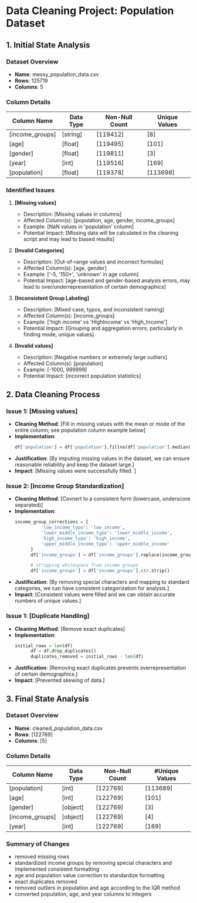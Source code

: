 # Data Cleaning Project: Population Dataset

## 1. Initial State Analysis

### Dataset Overview
- **Name**: messy_population_data.csv
- **Rows**: 125719
- **Columns**: 5

### Column Details
| Column Name   | Data Type | Non-Null Count | Unique Values | 
|-------------  |-----------|----------------|---------------|
| [income_groups]  | [string]    | [119412]        | [8]      | 
| [age]  | [float]       | [119495]            | [101]           | 
| [gender]  | [float]       | [119811]            | [3]           | 
| [year]  | [int]       | [119516]            | [169]           | 
| [population]  | [float]       | [119378]            | [113698]           | 


### Identified Issues

1. **[Missing values]**
   - Description: [Missing values in columns]
   - Affected Column(s): [population, age, gender, income_groups]
   - Example: [NaN values in 'population' column]
   - Potential Impact: [Missing data will be calculated in the cleaning script and may lead to biased results]

2. **[Invalid Categories]**
     - Description: [Out-of-range values and incorrect formulas]
   - Affected Column(s): [age, gender]
   - Example: ['-5, '150+', 'unknown' in age column]
   - Potential Impact: [age-based and gender-based analysis errors, may lead to over/underrepresentation of certain demographics]

3. **[Inconsistent Group Labeling]**
   - Description: [Mixed case, typos, and inconsistent naming]
   - Affected Column(s): [income_groups]
   - Example: ['high income' vs 'HighIncome' vs 'High_Income']
   - Potential Impact: [Grouping and aggregation errors, particularly in finding mode, unique values]
  
4. **[Invalid values]**
   - Description: [Negative numbers or extremely large outliers]
   - Affected Column(s): [population]
   - Example: [-1000, 999999]
   - Potential Impact: [incorrect population statistics]

## 2. Data Cleaning Process

### Issue 1: [Missing values]
- **Cleaning Method**: [Fill in missing values with the mean or mode of the entire column; see population column example below]
- **Implementation**:
  ```python
  df['population'] = df['population'].fillna(df['population'].median())
  ```
- **Justification**: [By imputing missing values in the dataset, we can ensure reasonable reliability and keep the dataset large.]
- **Impact**: [Missing values were successfully filled. ]

### Issue 2: [Income Group Standardization]
- **Cleaning Method**: [Covnert to a consistent form (lowercase, underscore separated)]
- **Implementation**:
  ```python
  income_group_corrections = {
            'low_income_typo': 'low_income',
            'lower_middle_income_typo': 'lower_middle_income',
            'high_income_typo': 'high_income',
            'upper_middle_income_typo': 'upper_middle_income'
        }
        df['income_groups'] = df['income_groups'].replace(income_group_corrections)

        # stripping whitespace from income groups
        df['income_groups'] = df['income_groups'].str.strip()
  ```
- **Justification**: [By removing special characters and mapping to standard categories, we can have consistent categorization for analysis.]
- **Impact**: [Consistent values were filled and we can obtain accurate numbers of unique values.]


### Issue 1: [Duplicate Handling]
- **Cleaning Method**: [Remove exact duplicates]
- **Implementation**:
  ```python
  initial_rows = len(df)
        df = df.drop_duplicates()
        duplicates_removed = initial_rows - len(df)
  ```
- **Justification**: [Removing exact duplicates prevents overrepresentation of certain demographics.]
- **Impact**: [Prevented skewing of data.]


## 3. Final State Analysis

### Dataset Overview
- **Name**: cleaned_population_data.csv 
- **Rows**: [122769]
- **Columns**: [5]

### Column Details
| Column Name | Data Type | Non-Null Count | #Unique Values |  
|-------------|-----------|----------------|----------------|
| [population]  | [int]    | [122769]        | [113689]      | 
| [age]         | [int]       | [122769]            | [101]            | 
| [gender]         | [object]       | [122769]            | [3]            | 
| [income_groups]         | [object]       | [122769]            | [4]            | 
| [year]         | [int]       | [122769]            | [169]            | 

### Summary of Changes
- removed missing rows 
- standardized income groups by removing special characters and implemented consistent formatting 
- age and population value correction to standardize formatting 
- exact duplicates removed 
- removed outliers in population and age according to the IQR method 
- converted population, age, and year columns to integers
